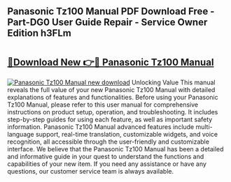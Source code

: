 ## Panasonic Tz100 Manual PDF Download Free - Part-DG0 User Guide Repair - Service Owner Edition h3FLm

# <h2><a href="http://cf26395.oget.top/?id=Panasonic+Tz100+Manual">🔗Download New 👉🔴 Panasonic Tz100 Manual</a></h2>

[![Panasonic Tz100 Manual new download](https://i.imgur.com/5g1atiW.png)](http://cf26395.oget.top/?id=Panasonic+Tz100+Manual)
Unlocking Value This manual reveals the full value of your new Panasonic Tz100 Manual with detailed explanations of features and functionalities. Before using your Panasonic Tz100 Manual, please refer to this user manual for comprehensive instructions on product setup, operation, and troubleshooting. It includes step-by-step guides for using each feature, as well as important safety information. Panasonic Tz100 Manual advanced features include multi-language support, real-time translation, customizable widgets, and voice recognition, all accessible through the user-friendly and customizable interface. We believe that the Panasonic Tz100 Manual has been a detailed and informative guide in your quest to understand the functions and capabilities of your new item. If you need any assistance or have any questions, our customer service team is always available.
